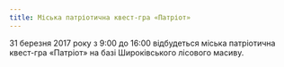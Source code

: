 ```yaml
---
title: Міська патріотична квест-гра «Патріот»
---
```


31 березня 2017 року з 9:00 до 16:00 відбудеться міська патріотична квест-гра «Патріот» на базі Широківського лісового масиву.
